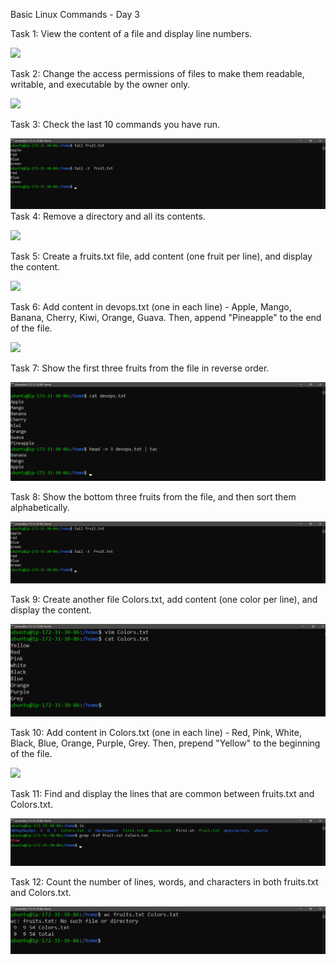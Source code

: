 Basic Linux Commands - Day 3

Task 1: View the content of a file and display line numbers.

![](photo.png)


Task 2: Change the access permissions of files to make them readable, writable, and executable by the owner only.

![](photo.png)

Task 3: Check the last 10 commands you have run.

![](Images/Task03.png)
Task 4: Remove a directory and all its contents.

![](photo.png)

Task 5: Create a fruits.txt file, add content (one fruit per line), and display the content.

![](photo.png)

Task 6: Add content in devops.txt (one in each line) - Apple, Mango, Banana, Cherry, Kiwi, Orange, Guava. Then, append "Pineapple" to the end of the file.

![](photo.png)

Task 7: Show the first three fruits from the file in reverse order.

![](Images/Task07.png)

Task 8: Show the bottom three fruits from the file, and then sort them alphabetically.

![](Images/08Task.png)

Task 9: Create another file Colors.txt, add content (one color per line), and display the content.

![](Images/Task09.png)

Task 10: Add content in Colors.txt (one in each line) - Red, Pink, White, Black, Blue, Orange, Purple, Grey. Then, prepend "Yellow" to the beginning of the file.

![](photo.png)

Task 11: Find and display the lines that are common between fruits.txt and Colors.txt.

![](Images/11Task.png)

Task 12: Count the number of lines, words, and characters in both fruits.txt and Colors.txt.

![](Images/12Task.png)